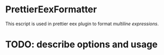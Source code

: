 # PrettierEexFormatter

This escript is used in prettier eex plugin to format *multiline expressions*.

# TODO: describe options and usage